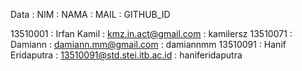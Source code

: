 Data :
 NIM : NAMA : MAIL : GITHUB_ID
 
 13510001 : Irfan Kamil : kmz.in.act@gmail.com : kamilersz
 13510071 : Damiann : damiann.mm@gmail.com : damiannmm
 13510091 : Hanif Eridaputra : 13510091@std.stei.itb.ac.id : haniferidaputra